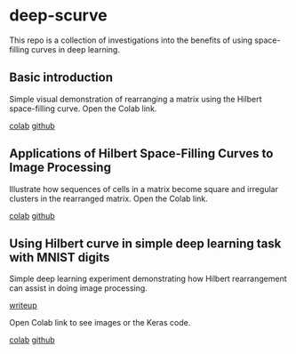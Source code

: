 # deep-scurve
This repo is a collection of investigations into the benefits of using space-filling curves in deep learning.

## Basic introduction
Simple visual demonstration of rearranging a matrix using the Hilbert space-filling curve. Open the Colab link.

[colab](https://colab.research.google.com/github/LanceNorskog/deep-scurve/blob/master/notebooks/Hilbert_Mapping_Introduction.ipynb)
[github](notebooks/Hilbert_Mapping_Introduction.ipynb)

## Applications of Hilbert Space-Filling Curves to Image Processing

Illustrate how sequences of cells in a matrix become square and irregular clusters in the rearranged matrix. Open the Colab link.

[colab](https://colab.research.google.com/github/LanceNorskog/deep-scurve/blob/master/notebooks/Hilbert_Mapping_in_Image_Processing.ipynb)
[github](notebooks/Hilbert_Mapping_in_Image_Processing.ipynb)

## Using Hilbert curve in simple deep learning task with MNIST digits

Simple deep learning experiment demonstrating how Hilbert rearrangement can assist in doing image processing.

[writeup](simple_deep_learning.md)

Open Colab link to see images or the Keras code.

[colab](https://colab.research.google.com/github/LanceNorskog/deep-scurve/blob/master/notebooks/Scurve_MNIST_Demo.ipynb)
[github](notebooks/Scurve_MNIST_Demo.ipynb)

